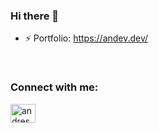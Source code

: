 ### Hi there 👋

<!--
**nativeforest/nativeforest** is a ✨ _special_ ✨ repository because its `README.md` (this file) appears on your GitHub profile.

Here are some ideas to get you started:

- 🔭 I’m currently working on ...
- 🌱 I’m currently learning ...
- 👯 I’m looking to collaborate on ...
- 🤔 I’m looking for help with ...
- 💬 Ask me about ...
- 📫 How to reach me: ...
- 😄 Pronouns: ...
- ⚡ Fun fact: ...
-->


- ⚡ Portfolio: https://andev.dev/

<br>

<h3 align="left">Connect with me:</h3>
<p align="left">
  <a href="https://www.linkedin.com/in/andres-zambrano-lizarazo-4a2129192" target="_blank"><img align="center"
      src="https://raw.githubusercontent.com/rahuldkjain/github-profile-readme-generator/master/src/images/icons/Social/linked-in-alt.svg"
      alt="andres zambrano lizarazo" height="30" width="40" />
</p>
